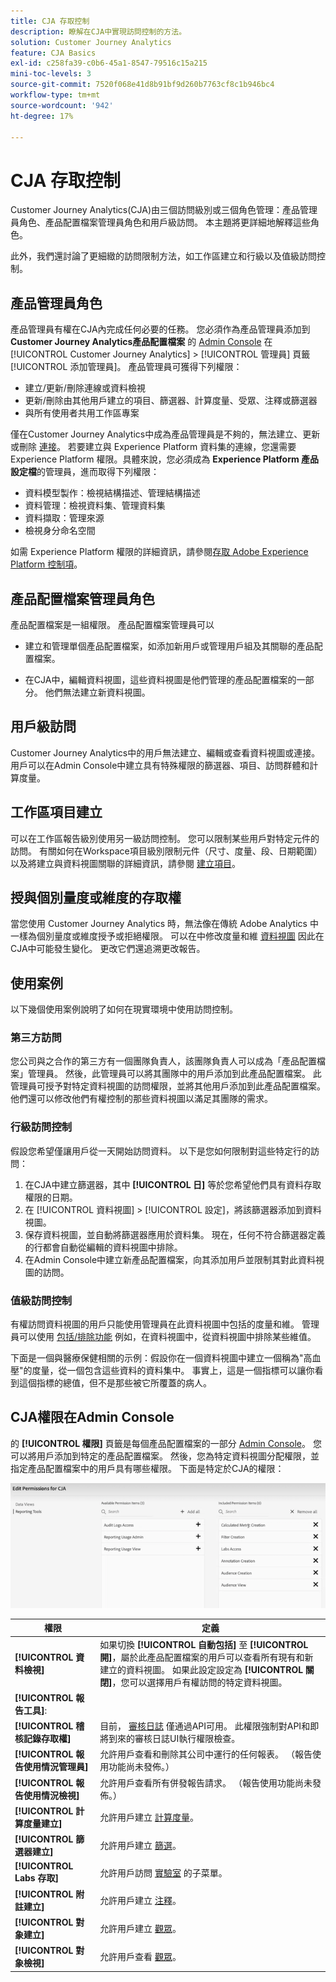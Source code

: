 ```yaml
---
title: CJA 存取控制
description: 瞭解在CJA中實現訪問控制的方法。
solution: Customer Journey Analytics
feature: CJA Basics
exl-id: c258fa39-c0b6-45a1-8547-79516c15a215
mini-toc-levels: 3
source-git-commit: 7520f068e41d8b91bf9d260b7763cf8c1b946bc4
workflow-type: tm+mt
source-wordcount: '942'
ht-degree: 17%

---
```


# CJA 存取控制

Customer Journey Analytics(CJA)由三個訪問級別或三個角色管理：產品管理員角色、產品配置檔案管理員角色和用戶級訪問。 本主題將更詳細地解釋這些角色。

此外，我們還討論了更細緻的訪問限制方法，如工作區建立和行級以及值級訪問控制。

## 產品管理員角色

產品管理員有權在CJA內完成任何必要的任務。 您必須作為產品管理員添加到 **Customer Journey Analytics產品配置檔案** 的 [Admin Console](https://adminconsole.adobe.com/enterprise/) 在 [!UICONTROL Customer Journey Analytics] > [!UICONTROL 管理員] 頁籤 [!UICONTROL 添加管理員]。 產品管理員可獲得下列權限：

* 建立/更新/刪除連線或資料檢視
* 更新/刪除由其他用戶建立的項目、篩選器、計算度量、受眾、注釋或篩選器
* 與所有使用者共用工作區專案

僅在Customer Journey Analytics中成為產品管理員是不夠的，無法建立、更新或刪除 [連接](/help/connections/overview.md)。 若要建立與 Experience Platform 資料集的連線，您還需要 Experience Platform 權限。具體來說，您必須成為 **Experience Platform 產品設定檔**&#x200B;的管理員，進而取得下列權限：

* 資料模型製作：檢視結構描述、管理結構描述
* 資料管理：檢視資料集、管理資料集
* 資料擷取：管理來源
* 檢視身分命名空間

如需 Experience Platform 權限的詳細資訊，請參閱[存取 Adobe Experience Platform 控制項](https://experienceleague.adobe.com/docs/experience-platform/access-control/home.html)。

## 產品配置檔案管理員角色

產品配置檔案是一組權限。 產品配置檔案管理員可以

* 建立和管理單個產品配置檔案，如添加新用戶或管理用戶組及其關聯的產品配置檔案。

* 在CJA中，編輯資料視圖，這些資料視圖是他們管理的產品配置檔案的一部分。 他們無法建立新資料視圖。

## 用戶級訪問

Customer Journey Analytics中的用戶無法建立、編輯或查看資料視圖或連接。 用戶可以在Admin Console中建立具有特殊權限的篩選器、項目、訪問群體和計算度量。

## 工作區項目建立

可以在工作區報告級別使用另一級訪問控制。 您可以限制某些用戶對特定元件的訪問。 有關如何在Workspace項目級別限制元件（尺寸、度量、段、日期範圍）以及將建立與資料視圖關聯的詳細資訊，請參閱 [建立項目](/help/analysis-workspace/curate-share/curate.md)。

## 授與個別量度或維度的存取權

當您使用 Customer Journey Analytics 時，無法像在傳統 Adobe Analytics 中一樣為個別量度或維度授予或拒絕權限。 可以在中修改度量和維 [資料視圖](/help/data-views/data-views.md) 因此在CJA中可能發生變化。 更改它們還追溯更改報告。

## 使用案例

以下幾個使用案例說明了如何在現實環境中使用訪問控制。

### 第三方訪問

您公司與之合作的第三方有一個團隊負責人，該團隊負責人可以成為「產品配置檔案」管理員。 然後，此管理員可以將其團隊中的用戶添加到此產品配置檔案。 此管理員可授予對特定資料視圖的訪問權限，並將其他用戶添加到此產品配置檔案。 他們還可以修改他們有權控制的那些資料視圖以滿足其團隊的需求。

### 行級訪問控制

假設您希望僅讓用戶從一天開始訪問資料。 以下是您如何限制對這些特定行的訪問：

1. 在CJA中建立篩選器，其中 **[!UICONTROL 日]** 等於您希望他們具有資料存取權限的日期。
1. 在 [!UICONTROL 資料視圖] > [!UICONTROL 設定]，將該篩選器添加到資料視圖。
1. 保存資料視圖，並自動將篩選器應用於資料集。 現在，任何不符合篩選器定義的行都會自動從編輯的資料視圖中排除。
1. 在Admin Console中建立新產品配置檔案，向其添加用戶並限制其對此資料視圖的訪問。

### 值級訪問控制

有權訪問資料視圖的用戶只能使用管理員在此資料視圖中包括的度量和維。 管理員可以使用 [包括/排除功能](/help/data-views/component-settings/include-exclude-values.md) 例如，在資料視圖中，從資料視圖中排除某些維值。

下面是一個與醫療保健相關的示例：假設你在一個資料視圖中建立一個稱為&quot;高血壓&quot;的度量，從一個包含這些資料的資料集中。 事實上，這是一個指標可以讓你看到這個指標的總值，但不是那些被它所覆蓋的病人。

## CJA權限在Admin Console

的 **[!UICONTROL 權限]** 頁籤是每個產品配置檔案的一部分 [Admin Console](https://adminconsole.adobe.com/enterprise/)。 您可以將用戶添加到特定的產品配置檔案。 然後，您為特定資料視圖分配權限，並指定產品配置檔案中的用戶具有哪些權限。 下面是特定於CJA的權限：

![管理控制台權限](assets/permissions.png)

| 權限 | 定義 |
| --- | --- |
| **[!UICONTROL 資料檢視]** | 如果切換 **[!UICONTROL 自動包括]** 至 **[!UICONTROL 開]**，屬於此產品配置檔案的用戶可以查看所有現有和新建立的資料視圖。 如果此設定設定為 **[!UICONTROL 關閉]**，您可以選擇用戶有權訪問的特定資料視圖。 |
| **[!UICONTROL 報告工具]**: |  |
| **[!UICONTROL 稽核記錄存取權]** | 目前， [審核日誌](https://adobe.io/cja-apis/docs/endpoints/auditlogs/) 僅通過API可用。 此權限強制對API和即將到來的審核日誌UI執行權限檢查。 |
| **[!UICONTROL 報告使用情況管理員]** | 允許用戶查看和刪除其公司中運行的任何報表。 （報告使用功能尚未發佈。） |
| **[!UICONTROL 報告使用情況檢視]** | 允許用戶查看所有併發報告請求。 （報告使用功能尚未發佈。） |
| **[!UICONTROL 計算度量建立]** | 允許用戶建立 [計算度量](/help/components/calc-metrics/calc-metr-overview.md)。 |
| **[!UICONTROL 篩選器建立]** | 允許用戶建立 [篩選](/help/components/filters/filters-overview.md)。 |
| **[!UICONTROL Labs 存取]** | 允許用戶訪問 [實驗室](/help/labs/labs.md) 的子菜單。 |
| **[!UICONTROL 附註建立]** | 允許用戶建立 [注釋](/help/components/annotations/overview.md)。 |
| **[!UICONTROL 對象建立]** | 允許用戶建立 [觀眾](/help/components/audiences/audiences-overview.md)。 |
| **[!UICONTROL 對象檢視]** | 允許用戶查看 [觀眾](/help/components/audiences/audiences-overview.md)。 |
